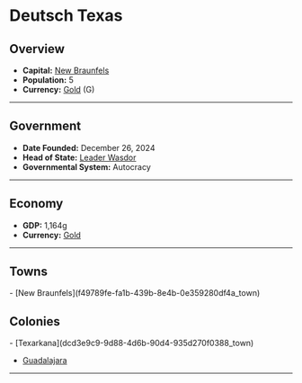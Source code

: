 <!--UNDEDITED FILE, remove this entire line if this file has been edited!-->
# <!--NAME-->Deutsch Texas<!--NAME-->

## Overview

- **Capital:** <!--CAPITAL_LINK-->[New Braunfels](f49789fe-fa1b-439b-8e4b-0e359280df4a_town)<!--CAPITAL_LINK-->
- **Population:** <!--POPULATION-->5<!--POPULATION-->
- **Currency:** <!--CURRENCY_LINK-->[Gold](Gold_currency)<!--CURRENCY_LINK--> (<!--CURRENCY_ABV-->G<!--CURRENCY_ABV-->)

---

## Government

- **Date Founded:** <!--FOUNDED-->December 26, 2024<!--FOUNDED-->
- **Head of State:** <!--LEADER_TITLE_LINK-->[Leader Wasdor](Wasdor_user)<!--LEADER_TITLE_LINK-->
- **Governmental System:** <!--GOVERNMENT-->Autocracy<!--GOVERNMENT-->

---

## Economy

- **GDP:** <!--GDP-->1,164g<!--GDP-->
- **Currency:** <!--CURRENCY_LINK-->[Gold](Gold_currency)<!--CURRENCY_LINK-->

---

## Towns

<!--TOWNS-->- [New Braunfels](f49789fe-fa1b-439b-8e4b-0e359280df4a_town)<!--TOWNS-->

## Colonies

<!--COLONIES-->- [Texarkana](dcd3e9c9-9d88-4d6b-90d4-935d270f0388_town)
- [Guadalajara](03f3edf5-093c-4be7-a324-5e4b7c144157_town)<!--COLONIES-->

---